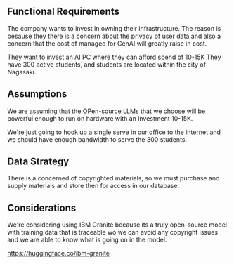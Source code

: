 ## Functional Requirements

The company wants to invest in owning their infrastructure.
The reason is besause they there is a concern about the privacy of user data and also a concern that the cost of managed for GenAI will greatly raise in cost.

They want to invest an AI PC where they can afford spend of 10-15K
They have 300 active students, and students are located within the city of Nagasaki.

## Assumptions

We are assuming that the OPen-source LLMs that we choose will be powerful enough to run on hardware with an investment 10-15K.

We're just going to hook up a single serve in our office to the internet and we should have enough bandwidth to serve the 300 students.

## Data Strategy

There is a concerned of copyrighted materials, so we must purchase and supply materials and store then for access in our database.


## Considerations

We're considering using IBM Granite because its a truly open-source model with training data that is traceable wo we can avoid any copyright issues and we are able to know what is going on in the model.

https://huggingface.co/ibm-granite